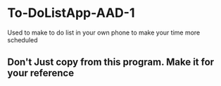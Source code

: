 # To-DoListApp-AAD-1

Used to make to do list in your own phone to make your time more scheduled

## Don't Just copy from this program. Make it for your reference
